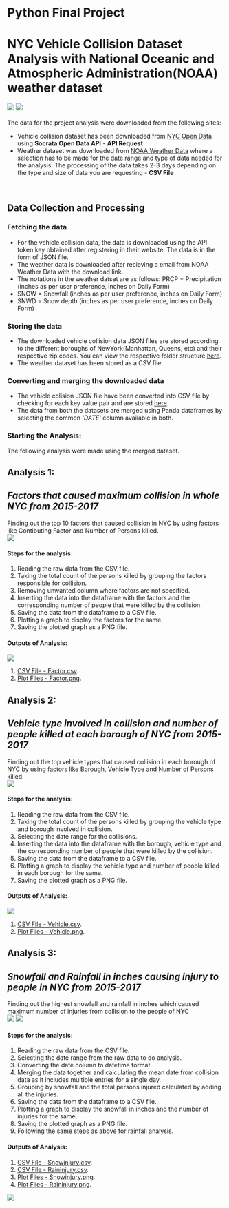 # Python Final Project

# NYC Vehicle Collision Dataset Analysis with National Oceanic and Atmospheric Administration(NOAA) weather dataset

![](images/nyc.jpg?raw=true)
![](images/NOAA_emblem.png?raw=true)
<br>
<br>
The data for the project analysis were downloaded from the following sites:
* Vehicle collision dataset has been downloaded from [NYC Open Data](https://opendata.cityofnewyork.us/) using **Socrata Open Data API** - **API Request**
* Weather dataset was downloaded from [NOAA Weather Data](https://www.ncdc.noaa.gov/cdo-web/search?datasetid=GHCND) where a selection has to be made for the date range and type of data needed for the analysis. The processing of the data takes 2-3 days depending on the type and size of data you are requesting - **CSV File**
<br>

## Data Collection and Processing

### Fetching the data
* For the vehicle collision data, the data is downloaded using the API token key obtained after registering in their website. The data is in the form of JSON file.
* The weather data is downloaded after recieving a email from NOAA Weather Data with the download link.
* The notations in the weather datset are as follows: PRCP = Precipitation (inches as per user preference, inches on Daily Form)
* SNOW = Snowfall (inches as per user preference, inches on Daily Form)
* SNWD = Snow depth (inches as per user preference, inches on Daily Form)

### Storing the data
* The downloaded vehicle collision data JSON files are stored according to the different boroughs of NewYork(Manhattan, Queens, etc) and their respective zip codes. You can view the respective folder structure [here](https://github.com/MITESHPUTHRANNEU/puthran_mitesh_spring2017/tree/master/Final%20Project/ProcessedData).
* The weather dataset has been stored as a CSV file.

### Converting and merging the downloaded data
* The vehicle colision JSON file have been converted into CSV file by checking for each key value pair and are stored [here](https://github.com/MITESHPUTHRANNEU/puthran_mitesh_spring2017/tree/master/Final%20Project/ProcessedData). 
* The data from both the datasets are merged using Panda dataframes by selecting the common _'DATE'_ column available in both.

### Starting the Analysis:
The following analysis were made using the merged dataset.
<br>
## Analysis 1:
## _Factors that caused maximum collision in whole NYC from 2015-2017_
Finding out the top 10 factors that caused collision in NYC by using factors like Contibuting Factor and Number of Persons killed.
<br>
![](GeneratedImages/factor.png?raw=true)
<br>
#### Steps for the analysis:
1. Reading the raw data from the CSV file.
2. Taking the total count of the persons killed by grouping the factors responsible for collision.
3. Removing unwanted column where factors are not specified.
4. Inserting the data into the dataframe with the factors and the corresponding number of people that were killed by the collision.
5. Saving the data from the dataframe to a CSV file.
6. Plotting a graph to display the factors for the same.
7. Saving the plotted graph as a PNG file.
#### Outputs of Analysis:
![](GeneratedImages/factortable.png?raw=true)
1. [CSV File - Factor.csv](https://github.com/MITESHPUTHRANNEU/puthran_mitesh_spring2017/tree/master/Final%20Project/GeneratedCSV).
2. [Plot Files - Factor.png](https://github.com/MITESHPUTHRANNEU/puthran_mitesh_spring2017/tree/master/Final%20Project/GeneratedImages).

## Analysis 2:
## _Vehicle type involved in collision and number of people killed at each borough of NYC from 2015-2017_
Finding out the top vehicle types that caused collision in each borough of NYC by using factors like Borough, Vehicle Type and Number of Persons killed.
<br>
![](GeneratedImages/vehicle.png?raw=true)
<br>
#### Steps for the analysis:
1. Reading the raw data from the CSV file.
2. Taking the total count of the persons killed by grouping the vehicle type and borough involved in collision.
3. Selecting the date range for the collisions.
4. Inserting the data into the dataframe with the borough, vehicle type and the corresponding number of people that were killed by the collision.
5. Saving the data from the dataframe to a CSV file.
6. Plotting a graph to display the vehicle type and number of people killed in each borough for the same. 
7. Saving the plotted graph as a PNG file.
#### Outputs of Analysis:
![](GeneratedImages/vehicletable.png?raw=true)
1. [CSV File - Vehicle.csv](https://github.com/MITESHPUTHRANNEU/puthran_mitesh_spring2017/tree/master/Final%20Project/GeneratedCSV).
2. [Plot Files - Vehicle.png](https://github.com/MITESHPUTHRANNEU/puthran_mitesh_spring2017/tree/master/Final%20Project/GeneratedImages).


## Analysis 3:
## _Snowfall and Rainfall in inches causing injury to people in NYC from 2015-2017_
Finding out the highest snowfall and rainfall in inches which caused maximum number of injuries  from collision to the people of NYC
<br>
![](GeneratedImages/snowinjury.png?raw=true)
![](GeneratedImages/raininjury.png?raw=true)
<br>
#### Steps for the analysis:
1. Reading the raw data from the CSV file.
2. Selecting the date range from the raw data to do analysis.
3. Converting the date column to datetime format.
4. Merging the data together and calculating the mean date from collision data as it includes multiple entries for a single day.
5. Grouping by snowfall and the total persons injured calculated by adding all the injuries.
6. Saving the data from the dataframe to a CSV file.
7. Plotting a graph to display the snowfall in inches and the number of injuries for the same.
8. Saving the plotted graph as a PNG file.
9. Following the same steps as above for rainfall analysis.
#### Outputs of Analysis:
1. [CSV File - Snowinjury.csv](https://github.com/MITESHPUTHRANNEU/puthran_mitesh_spring2017/tree/master/Final%20Project/GeneratedCSV).
2. [CSV File - Raininjury.csv](https://github.com/MITESHPUTHRANNEU/puthran_mitesh_spring2017/tree/master/Final%20Project/GeneratedCSV).
3. [Plot Files - Snowinjury.png](https://github.com/MITESHPUTHRANNEU/puthran_mitesh_spring2017/tree/master/Final%20Project/GeneratedImages).
4. [Plot Files - Raininjury.png](https://github.com/MITESHPUTHRANNEU/puthran_mitesh_spring2017/tree/master/Final%20Project/GeneratedImages).


![](images/programs_OpenData.png?raw=true,#center)
